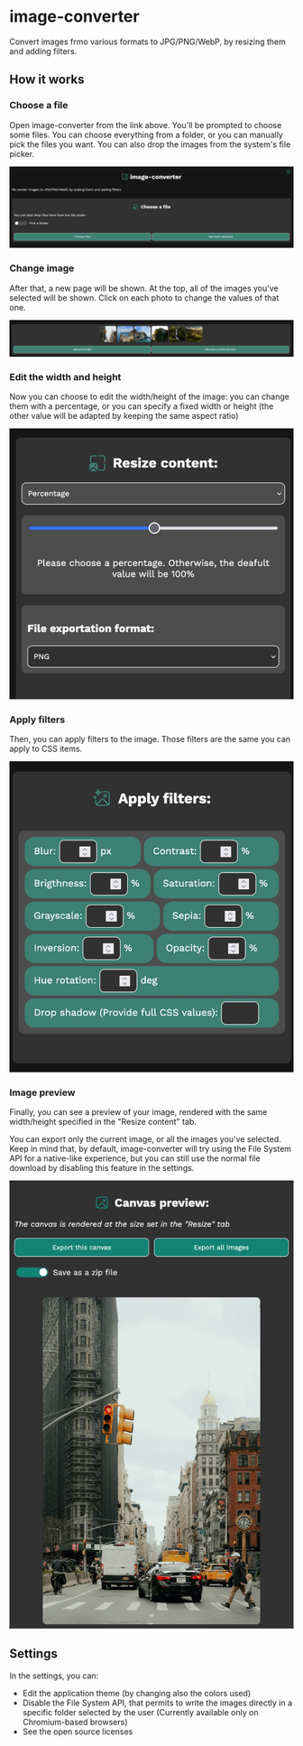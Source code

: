 # image-converter

Convert images frmo various formats to JPG/PNG/WebP, by resizing them and adding
filters.

## How it works

### Choose a file

Open image-converter from the link above. You'll be prompted to choose some
files. You can choose everything from a folder, or you can manually pick the
files you want. You can also drop the images from the system's file picker.

![The UI of the "Select file" part of the screen](./readme-assets/StartUI.jpg)

### Change image

After that, a new page will be shown. At the top, all of the images you've
selected will be shown. Click on each photo to change the values of that one.

![The array of images](./readme-assets/Images.jpg)

### Edit the width and height

Now you can choose to edit the width/height of the image: you can change them
with a percentage, or you can specify a fixed width or height (the other value
will be adapted by keeping the same aspect ratio)

![Edit image width/height with a percentage](./readme-assets/PercentageContent.jpg)

### Apply filters

Then, you can apply filters to the image. Those filters are the same you can
apply to CSS items.

![Apply filters to image](./readme-assets/FilterContent.jpg)

### Image preview

Finally, you can see a preview of your image, rendered with the same
width/height specified in the "Resize content" tab.

You can export only the current image, or all the images you've selected. Keep
in mind that, by default, image-converter will try using the File System API for
a native-like experience, but you can still use the normal file download by
disabling this feature in the settings.

![The canvas preview UI](./readme-assets/CanvasPreview.jpeg)

## Settings

In the settings, you can:

- Edit the application theme (by changing also the colors used)
- Disable the File System API, that permits to write the images directly in a
  specific folder selected by the user (Currently available only on
  Chromium-based browsers)
- See the open source licenses
